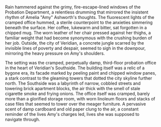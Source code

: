 Rain hammered against the grimy, fire-escape-lined windows of the Probation Department, a relentless drumming that mirrored the insistent rhythm of Amelia "Amy"  Ashworth's thoughts.  The fluorescent lights of the cramped office hummed, a sterile counterpoint to the anxieties simmering beneath the surface.  Her coffee, lukewarm and bitter, sat forgotten in a chipped mug.  The worn leather of her chair pressed against her thighs, a familiar weight that had become synonymous with the crushing burden of her job.  Outside, the city of Veridian, a concrete jungle scarred by the invisible lines of poverty and despair, seemed to sigh in the downpour, mirroring the heavy pressure on Amy's shoulders.

The setting was the cramped, perpetually damp, third-floor probation office in the heart of Veridian's Southside.  The building itself was a relic of a bygone era, its facade marked by peeling paint and chipped window panes, a stark contrast to the gleaming towers that dotted the city skyline further north.  The Southside was a labyrinth of narrow, cobbled streets and towering brick apartment blocks, the air thick with the smell of stale cigarette smoke and frying onions.   The office itself was cramped, barely more than a glorified storage room, with worn linoleum floors and stacks of case files that seemed to tower over the meager furniture.  A pervasive scent of damp cardboard and old paper clung to the air, a constant reminder of the lives Amy's charges led, lives she was supposed to navigate through.
